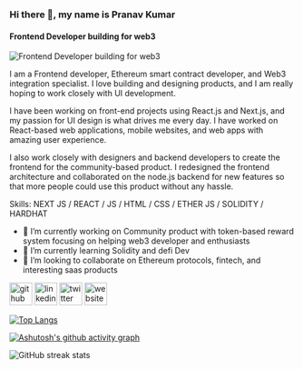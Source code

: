 ### Hi there 👋, my name is Pranav Kumar
#### Frontend Developer building for web3
![Frontend Developer building for web3](https://gateway.pinata.cloud/ipfs/QmQJR2oJEFHMzKanuxRZH7zsNhwhzavXQnFAkcSaHkFHdQ)

I am a Frontend developer, Ethereum smart contract developer, and Web3 integration specialist. I love building and designing products, and I am really hoping to work closely with UI development.

I have been working on front-end projects using React.js and Next.js, and my passion for UI design is what drives me every day. I have worked on React-based web applications, mobile websites, and web apps with amazing user experience.

I also work closely with designers and backend developers to create the frontend for the community-based product. I redesigned the frontend architecture and collaborated on the node.js backend for new features so that more people could use this product without any hassle.

Skills: NEXT JS / REACT / JS / HTML / CSS / ETHER JS / SOLIDITY / HARDHAT

- 🔭 I’m currently working on Community product with token-based reward system focusing on helping web3 developer and enthusiasts 
- 🌱 I’m currently learning Solidity and defi Dev 
- 👯 I’m looking to collaborate on Ethereum protocols, fintech, and interesting saas products  


[<img src='https://cdn.jsdelivr.net/npm/simple-icons@3.0.1/icons/github.svg' alt='github' height='40'>](https://github.com/codantes)  [<img src='https://cdn.jsdelivr.net/npm/simple-icons@3.0.1/icons/linkedin.svg' alt='linkedin' height='40'>](https://www.linkedin.com/in/devpranavk/)  [<img src='https://cdn.jsdelivr.net/npm/simple-icons@3.0.1/icons/twitter.svg' alt='twitter' height='40'>](https://twitter.com/MildlyCoder)  [<img src='https://cdn.jsdelivr.net/npm/simple-icons@3.0.1/icons/icloud.svg' alt='website' height='40'>](devpranavkumar.netlify.app)  

[![Top Langs](https://github-readme-stats.vercel.app/api/top-langs/?username=mildlycoder)](https://github.com/anuraghazra/github-readme-stats)

[![Ashutosh's github activity graph](https://github-readme-activity-graph.cyclic.app/graph?username=mildlycoder&bg_color=211717&color=9e4c98&line=9e4c98&point=403d3d&area=true&hide_border=true)](https://github.com/ashutosh00710/github-readme-activity-graph)

![GitHub streak stats](https://streak-stats.demolab.com/?user=mildlycoder)  

